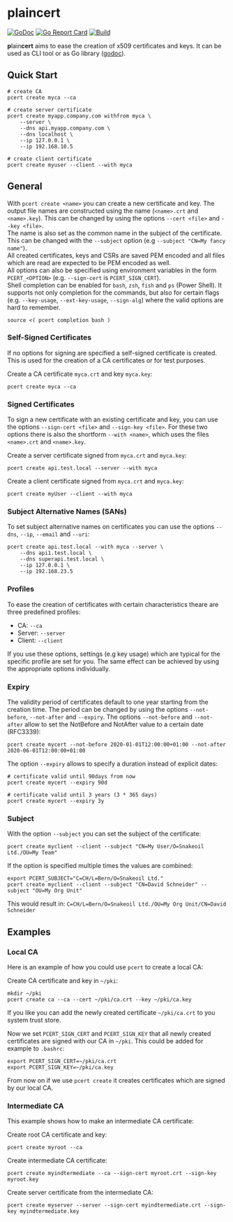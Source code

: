 # plaincert
[![GoDoc](https://godoc.org/github.com/dsbrng25b/pcert?status.svg)](https://godoc.org/github.com/dsbrng25b/pcert)
[![Go Report Card](https://goreportcard.com/badge/github.com/dsbrng25b/pcert)](https://goreportcard.com/report/github.com/dsbrng25b/pcert)
[![Build](https://github.com/dsbrng25b/pcert/workflows/main/badge.svg?branch=master)](https://github.com/dsbrng25b/pcert/actions)

**p**lain**cert** aims to ease the creation of x509 certificates and keys. It can be used as CLI tool or as Go library ([godoc](https://godoc.org/github.com/dsbrng25b/pcert)).  

## Quick Start
```shell
# create CA
pcert create myca --ca

# create server certificate
pcert create myapp.company.com withfrom myca \
	--server \
	--dns api.myapp.company.com \
	--dns localhost \
	--ip 127.0.0.1 \
	--ip 192.168.10.5

# create client certificate
pcert create myuser --client --with myca
```

## General
With `pcert create <name>` you can create a new certificate and key. The output file names are constructed using the name (`<name>.crt` and `<name>.key`). This can be changed by using the options `--cert <file>` and `--key <file>`.   
The name is also set as the common name in the subject of the certificate. This can be changed with the `--subject` option (e.g `--subject "CN=My fancy name"`).  
All created certificates, keys and CSRs are saved PEM encoded and all files which are read are expected to be PEM encoded as well.  
All options can also be specified using environment variables in the form `PCERT_<OPTION>` (e.g. `--sign-cert` is `PCERT_SIGN_CERT`).  
Shell completion can be enabled for `bash`, `zsh`, `fish` and `ps` (Power Shell). It supports not only completion for the commands, but also for certain flags (e.g. `--key-usage`, `--ext-key-usage`, `--sign-alg`) where the valid options are hard to remember.
```shell
source <( pcert completion bash )
```

### Self-Signed Certificates
If no options for signing are specified a self-signed certificate is created. This is used for the creation of a CA certificates or for test purposes.

Create a CA certificate `myca.crt` and key `myca.key`:
```shell
pcert create myca --ca
```

### Signed Certificates
To sign a new certificate with an existing certificate and key, you can use the options `--sign-cert <file>` and `--sign-key <file>`. For these two options there is also the shortform `--with <name>`, which uses the files `<name>.crt` and `<name>.key`.

Create a server certificate signed from `myca.crt` and `myca.key`:
```shell
pcert create api.test.local --server --with myca
```

Create a client certificate signed from `myca.crt` and `myca.key`:
```shell
pcert create myUser --client --with myca
```

### Subject Alternative Names (SANs)
To set subject alternative names on certificates you can use the options `--dns`, `--ip`, `--email` and `--uri`:
```shell
pcert create api.test.local --with myca --server \
	--dns api1.test.local \
	--dns superapi.test.local \
	--ip 127.0.0.1 \
	--ip 192.168.23.5
```

### Profiles
To ease the creation of certificates with certain characteristics theare are three predefined profiles:
* CA: `--ca`
* Server: `--server`
* Client: `--client`

If you use these options, settings (e.g key usage) which are typical for the specific profile are set for you. The same effect can be achieved by using the appropriate options individually.

### Expiry
The validity period of certificates default to one year starting from the creation time.
The period can be changed by using the options `--not-before`, `--not-after` and `--expiry`.
The options `--not-before` and `--not-after` allow to set the NotBefore and NotAfter value to a certain date (RFC3339):
```shell
pcert create mycert --not-before 2020-01-01T12:00:00+01:00 --not-after 2020-06-01T12:00:00+01:00
```

The option `--expiry` allows to specify a duration instead of explicit dates:
```shell
# certificate valid until 90days from now
pcert create mycert --expiry 90d

# certificate valid until 3 years (3 * 365 days)
pcert create mycert --expiry 3y
```

### Subject
With the option `--subject` you can set the subject of the certificate:
```shell
pcert create myclient --client --subject "CN=My User/O=Snakeoil Ltd./OU=My Team"
```

If the option is specified multiple times the values are combined:
```shell
export PCERT_SUBJECT="C=CH/L=Bern/O=Snakeoil Ltd."
pcert create myclient --client --subject "CN=David Schneider" --subject "OU=My Org Unit"
```
This would result in: `C=CH/L=Bern/O=Snakeoil Ltd./OU=My Org Unit/CN=David Schneider`

## Examples
### Local CA
Here is an example of how you could use `pcert` to create a local CA:

Create CA certificate and key in `~/pki`:
```shell
mkdir ~/pki
pcert create ca --ca --cert ~/pki/ca.crt --key ~/pki/ca.key
```
If you like you can add the newly created certificate `~/pki/ca.crt` to you system trust store.

Now we set `PCERT_SIGN_CERT` and `PCERT_SIGN_KEY` that all newly created certificates are signed with our CA in `~/pki`. This could be added for example to `.bashrc`:
```shell
export PCERT_SIGN_CERT=~/pki/ca.crt
export PCERT_SIGN_KEY=~/pki/ca.key
```

From now on if we use `pcert create` it creates certificates which are signed by our local CA.

### Intermediate CA
This example shows how to make an intermediate CA certificate:

Create root CA certificate and key:
```shell
pcert create myroot --ca
```

Create intermediate CA certificate:
```shell
pcert create myindtermediate --ca --sign-cert myroot.crt --sign-key myroot.key
```

Create server certificate from the intermediate CA:
```shell
pcert create myserver --server --sign-cert myindtermediate.crt --sign-key myindtermediate.key
```
